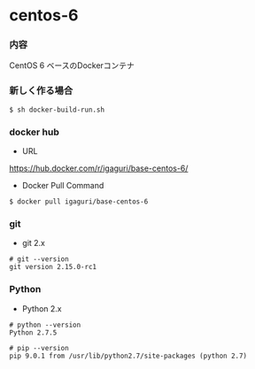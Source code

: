 # centos-6

### 内容

CentOS 6 ベースのDockerコンテナ

### 新しく作る場合

```
$ sh docker-build-run.sh
```

### docker hub

+ URL

https://hub.docker.com/r/igaguri/base-centos-6/

+ Docker Pull Command

```
$ docker pull igaguri/base-centos-6
```

### git

+ git 2.x

```
# git --version
git version 2.15.0-rc1
```

### Python

+ Python 2.x

```
# python --version
Python 2.7.5

# pip --version
pip 9.0.1 from /usr/lib/python2.7/site-packages (python 2.7)
```
